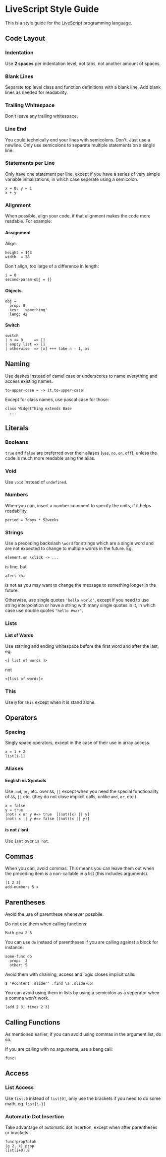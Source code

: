 # LiveScript Style Guide

This is a style guide for the [LiveScript](http://gkz.github.com/LiveScript/) programming language.

## Code Layout

### Indentation

Use **2 spaces** per indentation level, not tabs, not another amount of spaces.

### Blank Lines

Separate top level class and function definitions with a blank line. Add blank lines as needed for readability.

### Trailing Whitespace

Don't leave any trailing whitespace. 

### Line End

You could technically end your lines with semicolons. Don't. Just use a newline. Only use semicolons to separate multiple statements on a single line.

### Statements per Line

Only have one statement per line, except if you have a series of very simple variable initializations, in which case seperate using a semicolon. 

    x = 0; y = 1
    x + y
    
### Alignment

When possible, align your code, if that alignment makes the code more readable. For example:

#### Assignment

Align:

    height = 143
    width  = 28

Don't align, too large of a difference in length:

    i = 0
    second-param-obj = {}

#### Objects

    obj = 
      prop: 8
      key:  'something'
      leng: 42

#### Switch

    switch
    | n <= 0     => []
    | empty list => []
    | otherwise  => [x] +++ take n - 1, xs

## Naming

Use dashes instead of camel case or underscores to name everything and access existing names.

    to-upper-case = -> it.to-upper-case!

Except for class names, use pascal case for those:

    class WidgetThing extends Base
      ...

## Literals

### Booleans

`true` and `false` are preferred over their aliases (`yes`, `no`, `on`, `off`), unless the code is much more readable using the alias.

### Void

Use `void` instead of `undefined`.

### Numbers

When you can, insert a number comment to specify the units, if it helps readability. 

    period = 7days * 52weeks

### Strings

Use a preceding backslash `\word` for strings which are a single word and are not expected to change to multiple words in the future. Eg,

    element.on \click -> ...

is fine, but

    alert \hi

is not as you may want to change the message to something longer in the future.

Otherwise, use single quotes `'hello world'`, except if you need to use string interpolation or have a string with many single quotes in it, in which case use double quotes `"hello #var"`.

### Lists

#### List of Words

Use starting and ending whitespace before the first word and after the last, eg.

    <[ list of words ]>

not 

    <[list of words]>

### This

Use `@` for `this` except when it is stand alone. 

## Operators

### Spacing

Singly space operators, except in the case of their use in array access.

    x = 1 + 2
    list[i-1]

### Aliases

#### English vs Symbols
Use `and`, `or`, etc. over `&&`, `||` except when you need the special functionality of `&&`, `||` etc. (they do not close implicit calls, unlike `and`, `or`, etc.)

    x = false
    y = true
    (not) x or y #=> true  [(not)(x) || y]
    (not) x || y #=> false [(not)(x || y)]

#### is not / isnt
Use `isnt` over `is not`.

## Commas

When you can, avoid commas. This means you can leave them out when the preceding item is a non-callable in a list (this includes arguments).

    [1 2 3]
    add-numbers 5 x

## Parentheses

Avoid the use of parenthese whenever possbile. 

Do not use them when calling functions:

    Math.pow 2 3
    
You can use `do` instead of parentheses if you are calling against a block for instance:

    some-func do
      prop:  3
      other: 5

Avoid them with chaining, access and logic closes implicit calls:

    $ '#content .slider' .find \a .slide-up!
    
You can avoid using them in lists by using a semicolon as a seperator when a comma won't work.

    [add 2 3; times 2 3]

## Calling Functions

As mentioned earlier, if you can avoid using commas in the argument list, do so. 

If you are calling with no arguments, use a bang call:

    func!

## Access

### List Access

Use `list.0` instead of `list[0]`, only use the brackets if you need to do some math, eg. `list[i-1]`

### Automatic Dot Insertion
Take advantage of automatic dot insertion, except when after parentheses or brackets. 

    func!prop?blah
    (g 2, x).prop
    list[i+0].8
    